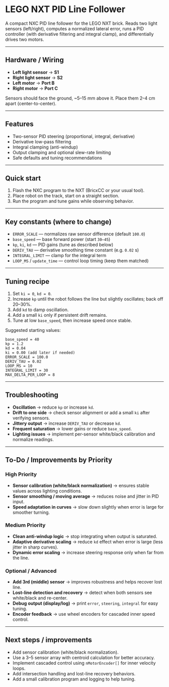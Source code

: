 # LEGO NXT PID Line Follower

A compact NXC PID line follower for the LEGO NXT brick. Reads two light sensors (left/right), computes a normalized lateral error, runs a PID controller (with derivative filtering and integral clamp), and differentially drives two motors.

---

## Hardware / Wiring

* **Left light sensor** → **S1**
* **Right light sensor** → **S2**
* **Left motor** → **Port B**
* **Right motor** → **Port C**

Sensors should face the ground, ~5–15 mm above it. Place them 2–4 cm apart (center-to-center).

---

## Features

* Two-sensor PID steering (proportional, integral, derivative)
* Derivative low-pass filtering
* Integral clamping (anti-windup)
* Output clamping and optional slew-rate limiting
* Safe defaults and tuning recommendations

---

## Quick start

1. Flash the NXC program to the NXT (BricxCC or your usual tool).
2. Place robot on the track, start on a straight section.
3. Run the program and tune gains while observing behavior.

---

## Key constants (where to change)

* `ERROR_SCALE` — normalizes raw sensor difference (default `100.0`)
* `base_speed` — base forward power (start `30–45`)
* `kp`, `ki`, `kd` — PID gains (tune as described below)
* `DERIV_TAU` — derivative smoothing time constant (e.g. `0.02` s)
* `INTEGRAL_LIMIT` — clamp for the integral term
* `LOOP_MS` / `update_time` — control loop timing (keep them matched)

---

## Tuning recipe

1. Set `ki = 0`, `kd = 0`.
2. Increase `kp` until the robot follows the line but slightly oscillates; back off 20–30%.
3. Add `kd` to damp oscillation.
4. Add a small `ki` only if persistent drift remains.
5. Tune at low `base_speed`, then increase speed once stable.

Suggested starting values:

```
base_speed = 40
kp = 1.2
kd = 0.04
ki = 0.00 (add later if needed)
ERROR_SCALE = 100.0
DERIV_TAU = 0.02
LOOP_MS = 10
INTEGRAL_LIMIT = 30
MAX_DELTA_PER_LOOP = 8
```

---

## Troubleshooting

* **Oscillation** → reduce `kp` or increase `kd`.
* **Drift to one side** → check sensor alignment or add a small `ki` after verifying sensors.
* **Jittery output** → increase `DERIV_TAU` or decrease `kd`.
* **Frequent saturation** → lower gains or reduce `base_speed`.
* **Lighting issues** → implement per-sensor white/black calibration and normalize readings.

---

## To‑Do / Improvements by Priority

### High Priority

* **Sensor calibration (white/black normalization)** → ensures stable values across lighting conditions.
* **Sensor smoothing / moving average** → reduces noise and jitter in PID input.
* **Speed adaptation in curves** → slow down slightly when error is large for smoother turning.

### Medium Priority

* **Clean anti-windup logic** → stop integrating when output is saturated.
* **Adaptive derivative scaling** → reduce `kd` effect when error is large (less jitter in sharp curves).
* **Dynamic error scaling** → increase steering response only when far from the line.

###  Optional / Advanced

* **Add 3rd (middle) sensor** → improves robustness and helps recover lost line.
* **Lost-line detection and recovery** → detect when both sensors see white/black and re-center.
* **Debug output (display/log)** → print `error`, `steering`, `integral` for easy tuning.
* **Encoder feedback** → use wheel encoders for cascaded inner speed control.

---

## Next steps / improvements

* Add sensor calibration (white/black normalization).
* Use a 3–5 sensor array with centroid calculation for better accuracy.
* Implement cascaded control using `nMotorEncoder[]` for inner velocity loops.
* Add intersection handling and lost-line recovery behaviors.
* Add a small calibration program and logging to help tuning.


